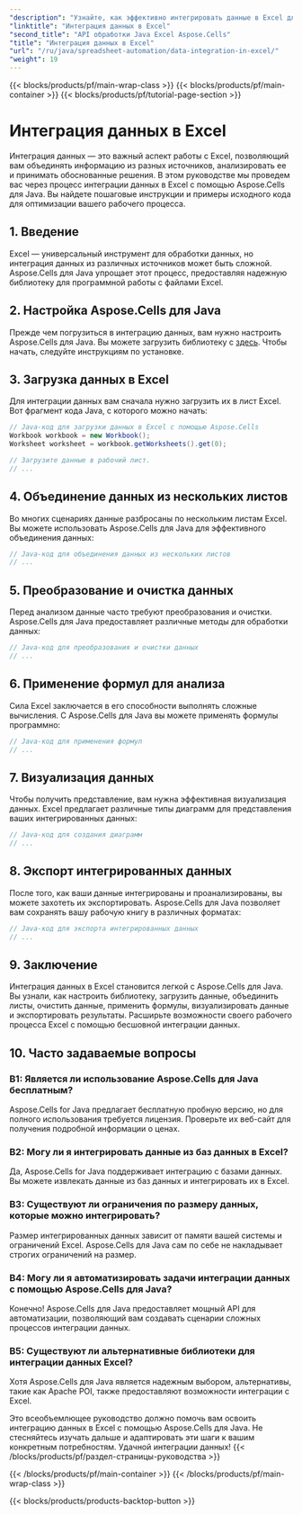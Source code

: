 ```yaml
---
"description": "Узнайте, как эффективно интегрировать данные в Excel для лучшего понимания и принятия решений. Пошаговое руководство с исходным кодом с использованием Aspose.Cells для Java."
"linktitle": "Интеграция данных в Excel"
"second_title": "API обработки Java Excel Aspose.Cells"
"title": "Интеграция данных в Excel"
"url": "/ru/java/spreadsheet-automation/data-integration-in-excel/"
"weight": 19
---
```


{{< blocks/products/pf/main-wrap-class >}}
{{< blocks/products/pf/main-container >}}
{{< blocks/products/pf/tutorial-page-section >}}

# Интеграция данных в Excel


Интеграция данных — это важный аспект работы с Excel, позволяющий вам объединять информацию из разных источников, анализировать ее и принимать обоснованные решения. В этом руководстве мы проведем вас через процесс интеграции данных в Excel с помощью Aspose.Cells для Java. Вы найдете пошаговые инструкции и примеры исходного кода для оптимизации вашего рабочего процесса.

## 1. Введение

Excel — универсальный инструмент для обработки данных, но интеграция данных из различных источников может быть сложной. Aspose.Cells для Java упрощает этот процесс, предоставляя надежную библиотеку для программной работы с файлами Excel.

## 2. Настройка Aspose.Cells для Java

Прежде чем погрузиться в интеграцию данных, вам нужно настроить Aspose.Cells для Java. Вы можете загрузить библиотеку с [здесь](https://releases.aspose.com/cells/java/). Чтобы начать, следуйте инструкциям по установке.

## 3. Загрузка данных в Excel

Для интеграции данных вам сначала нужно загрузить их в лист Excel. Вот фрагмент кода Java, с которого можно начать:

```java
// Java-код для загрузки данных в Excel с помощью Aspose.Cells
Workbook workbook = new Workbook();
Worksheet worksheet = workbook.getWorksheets().get(0);

// Загрузите данные в рабочий лист.
// ...
```

## 4. Объединение данных из нескольких листов

Во многих сценариях данные разбросаны по нескольким листам Excel. Вы можете использовать Aspose.Cells для Java для эффективного объединения данных:

```java
// Java-код для объединения данных из нескольких листов
// ...
```

## 5. Преобразование и очистка данных

Перед анализом данные часто требуют преобразования и очистки. Aspose.Cells для Java предоставляет различные методы для обработки данных:

```java
// Java-код для преобразования и очистки данных
// ...
```

## 6. Применение формул для анализа

Сила Excel заключается в его способности выполнять сложные вычисления. С Aspose.Cells для Java вы можете применять формулы программно:

```java
// Java-код для применения формул
// ...
```

## 7. Визуализация данных

Чтобы получить представление, вам нужна эффективная визуализация данных. Excel предлагает различные типы диаграмм для представления ваших интегрированных данных:

```java
// Java-код для создания диаграмм
// ...
```

## 8. Экспорт интегрированных данных

После того, как ваши данные интегрированы и проанализированы, вы можете захотеть их экспортировать. Aspose.Cells для Java позволяет вам сохранять вашу рабочую книгу в различных форматах:

```java
// Java-код для экспорта интегрированных данных
// ...
```

## 9. Заключение

Интеграция данных в Excel становится легкой с Aspose.Cells для Java. Вы узнали, как настроить библиотеку, загрузить данные, объединить листы, очистить данные, применить формулы, визуализировать данные и экспортировать результаты. Расширьте возможности своего рабочего процесса Excel с помощью бесшовной интеграции данных.

## 10. Часто задаваемые вопросы

### В1: Является ли использование Aspose.Cells для Java бесплатным?

Aspose.Cells for Java предлагает бесплатную пробную версию, но для полного использования требуется лицензия. Проверьте их веб-сайт для получения подробной информации о ценах.

### В2: Могу ли я интегрировать данные из баз данных в Excel?

Да, Aspose.Cells for Java поддерживает интеграцию с базами данных. Вы можете извлекать данные из баз данных и интегрировать их в Excel.

### В3: Существуют ли ограничения по размеру данных, которые можно интегрировать?

Размер интегрированных данных зависит от памяти вашей системы и ограничений Excel. Aspose.Cells для Java сам по себе не накладывает строгих ограничений на размер.

### В4: Могу ли я автоматизировать задачи интеграции данных с помощью Aspose.Cells для Java?

Конечно! Aspose.Cells для Java предоставляет мощный API для автоматизации, позволяющий вам создавать сценарии сложных процессов интеграции данных.

### В5: Существуют ли альтернативные библиотеки для интеграции данных Excel?

Хотя Aspose.Cells для Java является надежным выбором, альтернативы, такие как Apache POI, также предоставляют возможности интеграции с Excel.

Это всеобъемлющее руководство должно помочь вам освоить интеграцию данных в Excel с помощью Aspose.Cells для Java. Не стесняйтесь изучать дальше и адаптировать эти шаги к вашим конкретным потребностям. Удачной интеграции данных!
{{< /blocks/products/pf/раздел-страницы-руководства >}}

{{< /blocks/products/pf/main-container >}}
{{< /blocks/products/pf/main-wrap-class >}}

{{< blocks/products/products-backtop-button >}}